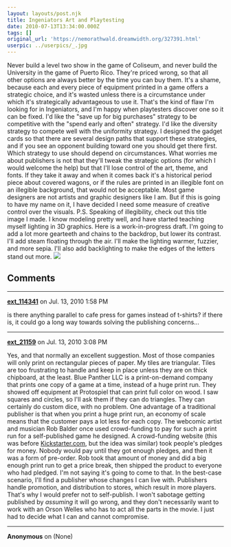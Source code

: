 ```yaml
---
layout: layouts/post.njk
title: Ingeniators Art and Playtesting
date: 2010-07-13T13:34:00.000Z
tags: []
original_url: 'https://nemorathwald.dreamwidth.org/327391.html'
userpic: ../userpics/_.jpg
---
```

Never build a level two show in the game of Coliseum, and never build the University in the game of Puerto Rico. They're priced wrong, so that all other options are always better by the time you can buy them. It's a shame, because each and every piece of equipment printed in a game offers a strategic choice, and it's wasted unless there is a circumstance under which it's strategically advantageous to use it. That's the kind of flaw I'm looking for in Ingeniators, and I'm happy when playtesters discover one so it can be fixed. I'd like the "save up for big purchases" strategy to be competitive with the "spend early and often" strategy. I'd like the diversity strategy to compete well with the uniformity strategy. I designed the gadget cards so that there are several design paths that support these strategies, and if you see an opponent building toward one you should get there first. Which strategy to use should depend on circumstances. What worries me about publishers is not that they'll tweak the strategic options (for which I would welcome the help) but that I'll lose control of the art, theme, and fonts. If they take it away and when it comes back it's a historical period piece about covered wagons, or if the rules are printed in an illegible font on an illegible background, that would not be acceptable. Most game designers are not artists and graphic designers like I am. But if this is going to have my name on it, I have decided I need some measure of creative control over the visuals. P.S. Speaking of illegibility, check out this title image I made. I know modeling pretty well, and have started teaching myself lighting in 3D graphics. Here is a work-in-progress draft. I'm going to add a lot more gearteeth and chains to the backdrop, but lower its contrast. I'll add steam floating through the air. I'll make the lighting warmer, fuzzier, and more sepia. I'll also add backlighting to make the edges of the letters stand out more. ![](http://lh3.ggpht.com/_ENXtTKU9j1A/TDxpiIuirJI/AAAAAAAAIDA/OVJjGKrloS4/s400/IngeniatorsTitleWIP.jpg)

## Comments

---

**[ext_114341](https://www.dreamwidth.org/users/ext_114341)** on Jul. 13, 2010 1:58 PM

is there anything parallel to cafe press for games instead of t-shirts? if there is, it could go a long way towards solving the publishing concerns...

---

**[ext_21159](https://www.dreamwidth.org/users/ext_21159)** on Jul. 13, 2010 3:08 PM

Yes, and that normally an excellent suggestion. Most of those companies will only print on rectangular pieces of paper. My tiles are triangular. Tiles are too frustrating to handle and keep in place unless they are on thick chipboard, at the least. Blue Panther LLC is a print-on-demand company that prints one copy of a game at a time, instead of a huge print run. They showed off equipment at Protospiel that can print full color on wood. I saw squares and circles, so I'll ask them if they can do triangles. They can certainly do custom dice, with no problem. One advantage of a traditional publisher is that when you print a huge print run, an economy of scale means that the customer pays a lot less for each copy. The webcomic artist and musician Rob Balder once used crowd-funding to pay for such a print run for a self-published game he designed. A crowd-funding website (this was before [Kickstarter.com](http://www.kickstarter.com/), but the idea was similar) took people's pledges for money. Nobody would pay until they got enough pledges, and then it was a form of pre-order. Rob took that amount of money and did a big enough print run to get a price break, then shipped the product to everyone who had pledged. I'm not saying it's going to come to that. In the best-case scenario, I'll find a publisher whose changes I can live with. Publishers handle promotion, and distribution to stores, which result in more players. That's why I would prefer not to self-publish. I won't sabotage getting published by _assuming_ it will go wrong, and they don't necessarily want to work with an Orson Welles who has to act all the parts in the movie. I just had to decide what I can and cannot compromise.

---

**Anonymous** on (None)

